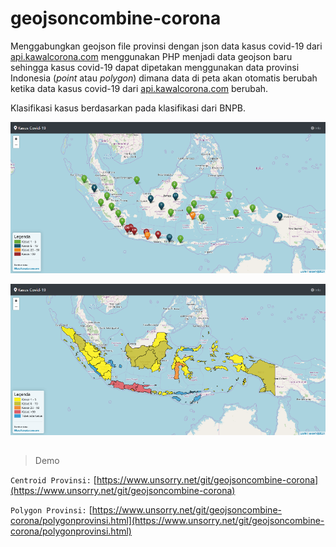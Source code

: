 # geojsoncombine-corona
Menggabungkan geojson file provinsi dengan json data kasus covid-19 dari [api.kawalcorona.com](https://api.kawalcorona.com) menggunakan PHP menjadi data geojson baru sehingga kasus covid-19 dapat dipetakan menggunakan data provinsi Indonesia (_point_ atau _polygon_) dimana data di peta akan otomatis berubah ketika data kasus covid-19 dari [api.kawalcorona.com](https://api.kawalcorona.com) berubah.

Klasifikasi kasus berdasarkan pada klasifikasi dari BNPB.

![](Screenshot-Centroid-Provinsi.png)

![](Screenshot-Polygon-Provinsi.png)

##
>Demo

`Centroid Provinsi:` [https://www.unsorry.net/git/geojsoncombine-corona](https://www.unsorry.net/git/geojsoncombine-corona)

`Polygon Provinsi:` [https://www.unsorry.net/git/geojsoncombine-corona/polygonprovinsi.html](https://www.unsorry.net/git/geojsoncombine-corona/polygonprovinsi.html)
